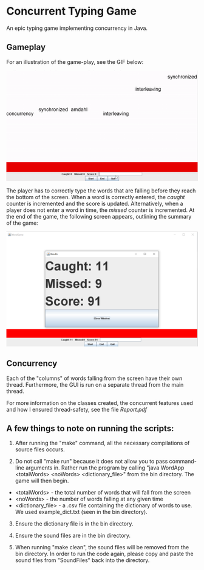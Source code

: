 # Concurrent Typing Game

An epic typing game implementing concurrency in Java.

## Gameplay

For an illustration of the game-play, see the GIF below:

![Alt Text](https://github.com/ANDRYA005/Concurrent-Typing-Game/blob/master/game_play.gif)

The player has to correctly type the words that are falling before they reach the bottom of the screen. When a word is correctly entered, the *caught* counter is incremented and the score is updated. Alternatively, when a player does not enter a word in time, the *missed* counter is incremented. At the end of the game, the following screen appears, outlining the summary of the game:

![Alt Text](https://github.com/ANDRYA005/Concurrent-Typing-Game/blob/master/results.PNG)

## Concurrency

Each of the "columns" of words falling from the screen have their own thread. Furthermore, the GUI is run on a separate thread from the main thread.


For more information on the classes created, the concurrent features used and how I ensured thread-safety, see the file *Report.pdf*


## A few things to note on running the scripts:

1. After running the "make" command, all the necessary compilations of source files occurs.

2. Do not call "make run" because it does not allow you to pass command-line arguments in. Rather run the program by calling "java WordApp \<totalWords> \<noWords> <dictionary_file>" from the bin directory. The game will then begin.
  
  * \<totalWords> - the total number of words that will fall from the screen
  * \<noWords> - the number of words falling at any given time
  * <dictionary_file> - a .csv file containing the dictionary of words to use. We used example_dict.txt (seen in the bin directory).
  
3. Ensure the dictionary file is in the bin directory.

4. Ensure the sound files are in the bin directory.

5. When running "make clean", the sound files will be removed from the bin directory. In order to run the code again, please copy and paste the sound files from "SoundFiles" back into the directory.
